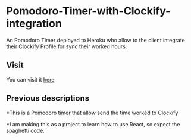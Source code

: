 # Pomodoro-Timer-with-Clockify-integration

An Pomodoro Timer deployed to Heroku who allow to the client integrate their Clockify Profile for sync their worked hours.

## Visit

You can visit it [here](https://clockify-pomodoro-timer.herokuapp.com/)

## Previous descriptions

*This is a Pomodoro timer that allow send the time worked to Clockify

*I am making this as a project to learn how to use React, so expect the spaghetti code.
